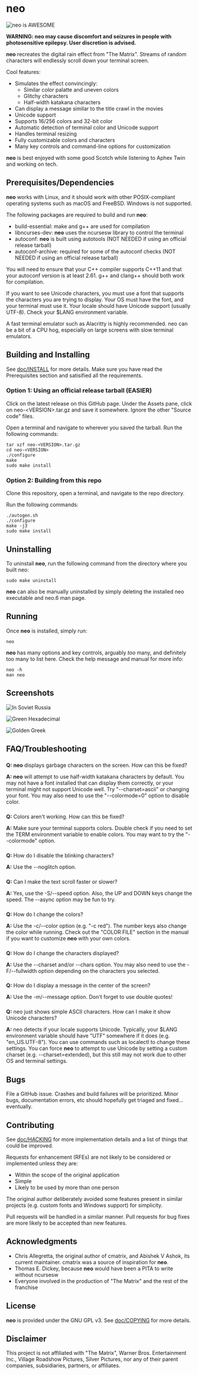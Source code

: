 # neo

![neo is AWESOME](assets/neo_is_awesome.gif)

**WARNING: neo may cause discomfort and seizures in people with photosensitive epilepsy. User discretion is advised.**

**neo** recreates the digital rain effect from "The Matrix". Streams of random
characters will endlessly scroll down your terminal screen.

Cool features:

- Simulates the effect convincingly:
  - Similar color palatte and uneven colors
  - Glitchy characters
  - Half-width katakana characters
- Can display a message similar to the title crawl in the movies
- Unicode support
- Supports 16/256 colors and 32-bit color
- Automatic detection of terminal color and Unicode support
- Handles terminal resizing
- Fully customizable colors and characters
- Many key controls and command-line options for customization

**neo** is best enjoyed with some good Scotch while listening to Aphex Twin and working on tech.

## Prerequisites/Dependencies

**neo** works with Linux, and it should work with other POSIX-compliant operating systems such as macOS and FreeBSD. Windows is not supported.

The following packages are required to build and run **neo**:

- build-essential: make and g++ are used for compilation
- libncurses-dev: **neo** uses the ncursesw library to control the terminal
- autoconf: **neo** is built using autotools (NOT NEEDED if using an official release tarball)
- autoconf-archive: required for some of the autoconf checks (NOT NEEDED if using an official release tarball)

You will need to ensure that your C++ compiler supports C++11 and that your autoconf version is at least 2.61. g++ and clang++ should both work for compilation.

If you want to see Unicode characters, you must use a font that supports the characters you are trying to display. Your OS must have the font, and your terminal must use it. Your locale should have Unicode support (usually UTF-8). Check your $LANG environment variable.

A fast terminal emulator such as Alacritty is highly recommended. neo can be a bit of a CPU hog, especially on large screens with slow terminal emulators.

## Building and Installing

See [doc/INSTALL](doc/INSTALL) for more details. Make sure you have read the Prerequisites section and satisified all the requirements.

### Option 1: Using an official release tarball (EASIER)

Click on the latest release on this GitHub page. Under the Assets pane, click on neo-\<VERSION>.tar.gz and save it somewhere. Ignore the other "Source code" files.

Open a terminal and navigate to wherever you saved the tarball. Run the following commands:

```Shell
tar xzf neo-<VERSION>.tar.gz
cd neo-<VERSION>
./configure
make
sudo make install
```

### Option 2: Building from this repo

Clone this repository, open a terminal, and navigate to the repo directory.

Run the following commands:

```Shell
./autogen.sh
./configure
make -j3
sudo make install
```

## Uninstalling

To uninstall **neo**, run the following command from the directory where you built neo:

```Shell
sudo make uninstall
```

**neo** can also be manually uninstalled by simply deleting the installed neo executable and neo.6 man page.

## Running

Once **neo** is installed, simply run:

```Shell
neo
```

**neo** has many options and key controls, arguably *too* many, and definitely too many to list here. Check the help message and manual for more info:

```Shell
neo -h
man neo
```

## Screenshots

![In Soviet Russia](assets/in_soviet_russia.png)

![Green Hexadecimal](assets/green_hex.png)

![Golden Greek](assets/golden_greek.png)

## FAQ/Troubleshooting

###
**Q:** **neo** displays garbage characters on the screen. How can this be fixed?

**A:** **neo** will attempt to use half-width katakana characters by default. You may not have a font installed that can display them correctly, or your terminal might not support Unicode well. Try "--charset=ascii" or changing your font. You may also need to use the "--colormode=0" option to disable color.

###
**Q:** Colors aren't working. How can this be fixed?

**A:** Make sure your terminal supports colors. Double check if you need to set the TERM environment variable to enable colors. You may want to try the "--colormode" option.

###
**Q:** How do I disable the blinking characters?

**A:** Use the --noglitch option.

###
**Q:** Can I make the text scroll faster or slower?

**A:** Yes, use the -S/--speed option. Also, the UP and DOWN keys change the speed. The --async option may be fun to try.

###
**Q:** How do I change the colors?

**A:** Use the -c/--color option (e.g. "-c red"). The number keys also change the color while running. Check out the "COLOR FILE" section in the manual if you want to customize **neo** with your own colors.

###
**Q:** How do I change the characters displayed?

**A:** Use the --charset and/or --chars option. You may also need to use the -F/--fullwidth option depending on the characters you selected.

###
**Q:** How do I display a message in the center of the screen?

**A:** Use the -m/--message option. Don't forget to use double quotes!

###
**Q:** neo just shows simple ASCII characters. How can I make it show Unicode characters?

**A:** neo detects if your locale supports Unicode. Typically, your $LANG environment variable should have "UTF" somewhere if it does (e.g. "en_US.UTF-8"). You can use commands such as localectl to change these settings. You can force **neo** to attempt to use Unicode by setting a custom charset (e.g. --charset=extended), but this still may not work due to other OS and terminal settings.

## Bugs

File a GitHub issue. Crashes and build failures will be prioritized. Minor bugs, documentation errors, etc should hopefully get triaged and fixed... eventually.

## Contributing

See [doc/HACKING](doc/HACKING) for more implementation details and a list of things that could be improved.

Requests for enhancement (RFEs) are not likely to be considered or implemented unless they are:

- Within the scope of the original application
- Simple
- Likely to be used by more than one person

The original author deliberately avoided some features present in similar projects (e.g. custom fonts and Windows support) for simplicity.

Pull requests will be handled in a similar manner. Pull requests for bug fixes are more likely to be accepted than new features.

## Acknowledgments

- Chris Allegretta, the original author of cmatrix, and Abishek V Ashok, its current maintainer. cmatrix was a source of inspiration for **neo**.
- Thomas E. Dickey, because **neo** would have been a PITA to write without ncursesw
- Everyone involved in the production of "The Matrix" and the rest of the franchise

## License

**neo** is provided under the GNU GPL v3. See [doc/COPYING](doc/COPYING) for more details.

## Disclaimer

This project is not affiliated with "The Matrix", Warner Bros. Entertainment Inc., Village Roadshow Pictures, Silver Pictures, nor any of their parent companies, subsidiaries, partners, or affiliates.

